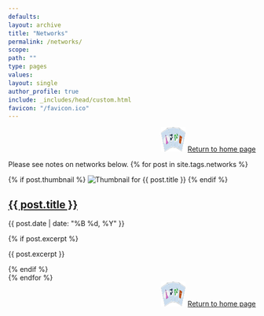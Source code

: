 ```yaml
---
defaults:
layout: archive
title: "Networks"
permalink: /networks/
scope:
path: ""
type: pages
values:
layout: single
author_profile: true
include: _includes/head/custom.html
favicon: "/favicon.ico"
---
```

<div style="text-align: right;"> <img src="/assets/back_to_home_button.png" alt="custom emoji" width="50px" height="50px"> <a href="/">Return to home page</a> </div>

Please see notes on networks below.
{% for post in site.tags.networks %}
  <article class="post">
    <div class="post-content-thumbnail">
      {% if post.thumbnail %}
        <img src="{{ post.thumbnail }}" alt="Thumbnail for {{ post.title }}" class="post-thumbnail">
      {% endif %}
      <div class="post-content">
        <h2><a href="{{ post.url }}">{{ post.title }}</a></h2>
        <p class="post-meta">
          <i class="fa fa-calendar"></i> <time datetime="{{ post.date | date_to_xmlschema }}">{{ post.date | date: "%B %d, %Y" }}</time>
        </p>  
        {% if post.excerpt %}
          <p>{{ post.excerpt }}</p>
        {% endif %}
      </div>
    </div>
  </article>
{% endfor %}

<div style="text-align: right;"> <img src="/assets/back_to_home_button.png" alt="custom emoji" width="50px" height="50px"> <a href="/">Return to home page</a> </div>

